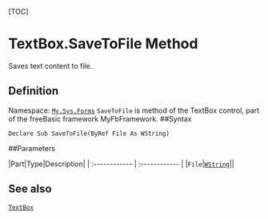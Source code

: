 [TOC]
# TextBox.SaveToFile Method
Saves text content to file.
## Definition
Namespace: [`My.Sys.Forms`](My.Sys.Forms.md)
`SaveToFile` is method of the TextBox control, part of the freeBasic framework MyFbFramework.
##Syntax
```freeBasic
Declare Sub SaveToFile(ByRef File As WString)
```

##Parameters

|Part|Type|Description|
| :------------ | :------------ |
|`File`|[`WString`]("https://www.freebasic.net/wiki/KeyPgWString")||
## See also
[`TextBox`](TextBox.md)
